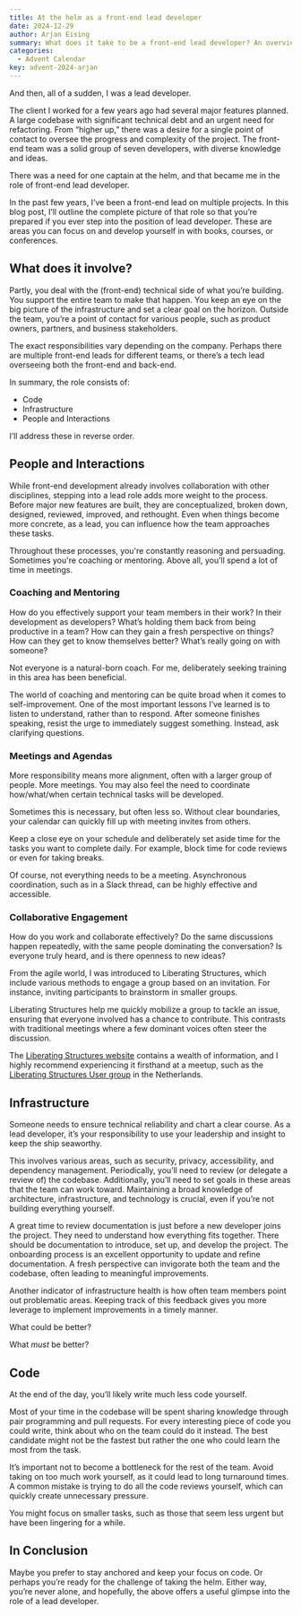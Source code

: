 ```yaml
---
title: At the helm as a front-end lead developer
date: 2024-12-29
author: Arjan Eising
summary: What does it take to be a front-end lead developer? An overview, personal experiences, tips, and tricks.
categories:
  - Advent Calendar
key: advent-2024-arjan
---
```


And then, all of a sudden, I was a lead developer.

The client I worked for a few years ago had several major features planned. A large codebase with significant technical debt and an urgent need for refactoring. From “higher up,” there was a desire for a single point of contact to oversee the progress and complexity of the project. The front-end team was a solid group of seven developers, with diverse knowledge and ideas.

There was a need for one captain at the helm, and that became me in the role of front-end lead developer.

In the past few years, I’ve been a front-end lead on multiple projects. In this blog post, I’ll outline the complete picture of that role so that you’re prepared if you ever step into the position of lead developer. These are areas you can focus on and develop yourself in with books, courses, or conferences.

## What does it involve?

Partly, you deal with the (front-end) technical side of what you’re building. You support the entire team to make that happen. You keep an eye on the big picture of the infrastructure and set a clear goal on the horizon. Outside the team, you’re a point of contact for various people, such as product owners, partners, and business stakeholders.

The exact responsibilities vary depending on the company. Perhaps there are multiple front-end leads for different teams, or there’s a tech lead overseeing both the front-end and back-end.

In summary, the role consists of:

- Code
- Infrastructure
- People and Interactions

I’ll address these in reverse order.

## People and Interactions

While front-end development already involves collaboration with other disciplines, stepping into a lead role adds more weight to the process. Before major new features are built, they are conceptualized, broken down, designed, reviewed, improved, and rethought. Even when things become more concrete, as a lead, you can influence how the team approaches these tasks.

Throughout these processes, you're constantly reasoning and persuading. Sometimes you're coaching or mentoring. Above all, you’ll spend a lot of time in meetings.

### Coaching and Mentoring

How do you effectively support your team members in their work? In their development as developers? What’s holding them back from being productive in a team? How can they gain a fresh perspective on things? How can they get to know themselves better? What’s really going on with someone?

Not everyone is a natural-born coach. For me, deliberately seeking training in this area has been beneficial.

The world of coaching and mentoring can be quite broad when it comes to self-improvement. One of the most important lessons I’ve learned is to listen to understand, rather than to respond. After someone finishes speaking, resist the urge to immediately suggest something. Instead, ask clarifying questions.

### Meetings and Agendas

More responsibility means more alignment, often with a larger group of people. More meetings. You may also feel the need to coordinate how/what/when certain technical tasks will be developed.

Sometimes this is necessary, but often less so. Without clear boundaries, your calendar can quickly fill up with meeting invites from others.

Keep a close eye on your schedule and deliberately set aside time for the tasks you want to complete daily. For example, block time for code reviews or even for taking breaks.

Of course, not everything needs to be a meeting. Asynchronous coordination, such as in a Slack thread, can be highly effective and accessible.

### Collaborative Engagement

How do you work and collaborate effectively? Do the same discussions happen repeatedly, with the same people dominating the conversation? Is everyone truly heard, and is there openness to new ideas?

From the agile world, I was introduced to Liberating Structures, which include various methods to engage a group based on an invitation. For instance, inviting participants to brainstorm in smaller groups.

Liberating Structures help me quickly mobilize a group to tackle an issue, ensuring that everyone involved has a chance to contribute. This contrasts with traditional meetings where a few dominant voices often steer the discussion.

The [Liberating Structures website](<(https://www.liberatingstructures.com/)>) contains a wealth of information, and I highly recommend experiencing it firsthand at a meetup, such as the [Liberating Structures User group](https://www.meetup.com/liberatingstructures/) in the Netherlands.

## Infrastructure

Someone needs to ensure technical reliability and chart a clear course. As a lead developer, it’s your responsibility to use your leadership and insight to keep the ship seaworthy.

This involves various areas, such as security, privacy, accessibility, and dependency management. Periodically, you’ll need to review (or delegate a review of) the codebase. Additionally, you’ll need to set goals in these areas that the team can work toward. Maintaining a broad knowledge of architecture, infrastructure, and technology is crucial, even if you’re not building everything yourself.

A great time to review documentation is just before a new developer joins the project. They need to understand how everything fits together. There should be documentation to introduce, set up, and develop the project. The onboarding process is an excellent opportunity to update and refine documentation. A fresh perspective can invigorate both the team and the codebase, often leading to meaningful improvements.

Another indicator of infrastructure health is how often team members point out problematic areas. Keeping track of this feedback gives you more leverage to implement improvements in a timely manner.

What could be better?

What _must_ be better?

## Code

At the end of the day, you’ll likely write much less code yourself.

Most of your time in the codebase will be spent sharing knowledge through pair programming and pull requests. For every interesting piece of code you could write, think about who on the team could do it instead. The best candidate might not be the fastest but rather the one who could learn the most from the task.

It’s important not to become a bottleneck for the rest of the team. Avoid taking on too much work yourself, as it could lead to long turnaround times. A common mistake is trying to do all the code reviews yourself, which can quickly create unnecessary pressure.

You might focus on smaller tasks, such as those that seem less urgent but have been lingering for a while.

## In Conclusion

Maybe you prefer to stay anchored and keep your focus on code. Or perhaps you’re ready for the challenge of taking the helm. Either way, you’re never alone, and hopefully, the above offers a useful glimpse into the role of a lead developer.
